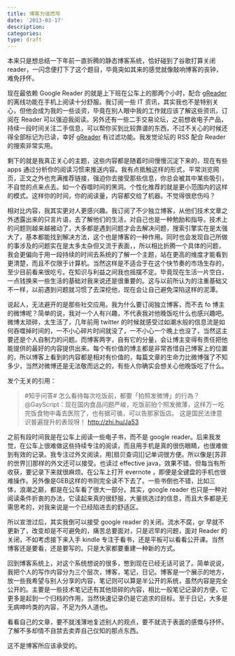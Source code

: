 ```yaml
---
title: 博客为谁而写
date: '2013-03-17'
description:
categories:
type: draft
---
```


本来只是想总结一下年前一直折腾的静态博客系统，恰好碰到了谷歌打算关闭 reader，一闪念便打下了这个题目，毕竟突如其来的感觉就像敲响博客的丧钟，难免抒怀。

现在最依赖 Google Reader 的就是上下班在公车上的那两个小时，配合 [gReader][] 的离线功能在手机上阅读十分舒服。我订阅一些 IT 资讯，其实我也不是特别关心，但他会成为我的一些谈资，毕竟在别人眼中我的工作就应该了解这些资讯，订阅在 Reader 可以强迫我阅读。另外还有一些二手交易论坛，之前想收电子产品，持续一段时间关注二手信息，可以帮你买到比较靠谱的东西，不过不关心的时候还得全部标记为已读，幸好 [gReader][] 有过滤功能。我发觉论坛的 RSS 配合 Reader 的搜索非常实用。

剩下的就是我真正关心的主题，这些内容都是随着时间慢慢沉淀下来的，现在有些 apps 通过分析你的阅读习惯来推送内容。我有点抵触这样的形式，平常浏览网页，正文之外也充满推荐链接，强迫你去接受那些信息，你总会被其中某些吸引，不自觉的点来点去。如一个吞噬时间的黑洞。个性化推荐的就是更小范围内的这样的模式。这样你的时间，你的阅读量，内容都交给了机器。不觉得很悲伤吗？

相对比内容，我其实更对人更感兴趣。我订阅了不少独立博客，从他们技术文章之外透露出来的只言片语，去了解他们的生活，对自己也是一种勉励和指导。技术上的问题则越来越被动了，大多都是遇到问题才会去解决问题，搜索引擎实在是太强大了，基本都能找到解决方法，这个也是博客的一种作用。同时也会发现自己所做的事涉及的问题实在是太多太杂但又流于表面，，所以相比折腾一个具体的问题，我会更偏向于用一段持续的时间去系统的了解一个主题，站在更高的维度才能看到更清楚，而且不仅限于计算机。当然这样是不适合于在这个快节奏的市场生存的，至少目前看来很吃亏。在知识与利益之间我也摇摆不定。毕竟现在生活一片空白，一点钱换来一些生活的基础对我来说还是很重要的。这与以前所认为的注重基础又不一样，以前遇到问题就习惯了去深挖他，现在会让自己避免深陷这样的泥潭。 

说起人，无法避开的是那些社交应用。我为什么要订阅独立博客，而不去 fo 博主的微博呢？简单的说，我对一个人有兴趣，不代表我对他晚饭吃什么也感兴趣吧。微博太琐碎，太生活了，几年前用 twitter 的时候就感受过如潮水般的信息流是如何吞噬掉时间的，一不小心碎片时间就没了，一不小心一个晚上也没了，当然这主要还是个人自制力的问题。而博客两字，自有它的分量，会让博主变得有责任把他能提供的最好的内容提供出来。每个有价值的博主都是非常吝惜自己博客上的位置的，所以博客上看到的内容都是相对有价值的，每篇文章的生命力比微博强了不知多少，当然对微博还是无法敬而远之的，有些人你确实会想关心他晚饭吃了什么。

发个无关的引用：

> \#知乎问答\# 怎么看待每次吃饭前，都要「拍照发微博」的行為？ @GayScript：现在国内食品问题严峻，吃饭前拍个照发微薄，这样万一吃完饭食物中毒去医院了，也有据可循，可以告那家饭店。 这是国民法律意识普遍提升的表现呀！ http://zhi.hu/Ja53

之前有段时间我是在公车上阅读一些电子书，而不是 google reader。后来我发觉，在公车上很难做这些持续专注的阅读，而且用手机是真的很伤眼睛，也很难做到有效的记录。我专注过外文阅读，用[扇贝查词][]记单词很方便。所以像是[苏菲的世界][]那样的外文还可以接受。也读过 effective java，效果不错，但每当有所收获，要记录下来就很麻烦。在公车上打开 evernote ，即便是全键盘的手机也很难操作。另外像是GEB这样的书则完全读不下去了。一些书倒也不错，比如三体，浪潮之巅，都是在公车看了很大一部分。其实，google reader 也只是一种对阅读条件折衷的办法，它读起来真的很舒服，大量挑选过的信息，而且大多都是无需思考的，对我来说是一个已经陷进去的舒适区。


所以宣泄过后，其实我倒可以接受 google reader 的关闭。流水不腐，gr 早就不更新了，改变却是不可避免的，痛苦总要面对，只是迟早的问题，面对 Reader 的关闭，不如考虑接下来入手 kindle 专注于看书，还是平板可以看看公开课。当然博客还是要看，还是要写的。只是大家都要重建一种新的方式。

回到博客系统上，对这个系统想说的很多，憋到现在已经无话可说了。简单说说，我把个人的写作内容分为三个层次，博客，笔记，日记。博客是一个展示的地方，放一些我希望与别人分享的内容，笔记则可以算是半公开的系统，虽然内容是完全公开的。主要是一些技术笔记还有其他琐碎的内容，相比一般笔记记录的方便，它更多是起到一个归档的作用，当然快速记录仍是它追求的目标。至于日记，大多是无病呻吟类的内容，不足为外人道也。

看看自己的文章，要不就浅薄地复述别人的观点，要不就流于表面的感慨与抒怀。了解不多却情不自禁去卖弄自己仅知的那点东西。

这不是博客所应该承受的。

[gReader]: https://play.google.com/store/apps/details?id=com.noinnion.android.greader.reader
